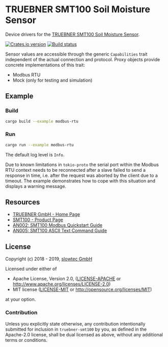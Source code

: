 # TRUEBNER SMT100 Soil Moisture Sensor

Device drivers for the [TRUEBNER SMT100 Soil Moisture Sensor](http://www.truebner.de/smt100).

[![Crates.io version](https://img.shields.io/crates/v/truebner-smt100.svg)](https://crates.io/crates/truebner-smt100)
[![Build status](https://travis-ci.org/slowtec/truebner-smt100.svg?branch=master)](https://travis-ci.org/slowtec/truebner-smt100)

Sensor values are accessible through the generic `Capabilities` trait independent of
the actual connection and protocol. Proxy objects provide concrete implementations of
this trait:

- Modbus RTU
- Mock (only for testing and simulation)

## Example

### Build

```sh
cargo build --example modbus-rtu
```

### Run

```sh
cargo run --example modbus-rtu
```

The default log level is `Info`.

Due to known limitations in `tokio-proto` the serial port within the Modbus RTU
context needs to be reconnected after a slave failed to send a response in time,
i.e. after the request was aborted by the client due to a timeout. The example
demonstrates how to cope with this situation and displays a warning message.

## Resources

- [TRUEBNER GmbH - Home Page](http://www.truebner.de/en/)
- [SMT100 - Product Page](http://www.truebner.de/en/smt100)
- [AN002: SMT100 Modbus Quickstart Guide](http://www.truebner.de/sites/default/files/AN002.pdf)
- [AN005: SMT100 ASCII Text Command Guide](http://www.truebner.de/sites/default/files/AN005.pdf)

## License

Copyright (c) 2018 - 2019, [slowtec GmbH](https://www.slowtec.de)

Licensed under either of

* Apache License, Version 2.0, ([LICENSE-APACHE](LICENSE-APACHE) or
  http://www.apache.org/licenses/LICENSE-2.0)
* MIT license ([LICENSE-MIT](LICENSE-MIT) or
  http://opensource.org/licenses/MIT)

at your option.

### Contribution

Unless you explicitly state otherwise, any contribution intentionally submitted
for inclusion in `truebner-smt100` by you, as defined in the Apache-2.0 license,
shall be dual licensed as above, without any additional terms or conditions.
